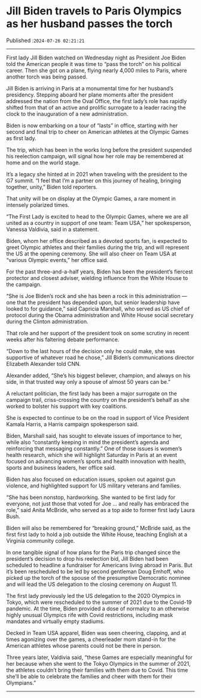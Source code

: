 # Jill Biden travels to Paris Olympics as her husband passes the torch

Published :`2024-07-26 02:21:21`

---

First lady Jill Biden watched on Wednesday night as President Joe Biden told the American people it was time to “pass the torch” on his political career. Then she got on a plane, flying nearly 4,000 miles to Paris, where another torch was being passed.

Jill Biden is arriving in Paris at a monumental time for her husband’s presidency. Stepping aboard her plane moments after the president addressed the nation from the Oval Office, the first lady’s role has rapidly shifted from that of an active and prolific surrogate to a leader racing the clock to the inauguration of a new administration.

Biden is now embarking on a tour of “lasts” in office, starting with her second and final trip to cheer on American athletes at the Olympic Games as first lady.

The trip, which has been in the works long before the president suspended his reelection campaign, will signal how her role may be remembered at home and on the world stage.

It’s a legacy she hinted at in 2021 when traveling with the president to the G7 summit. “I feel that I’m a partner on this journey of healing, bringing together, unity,” Biden told reporters.

That unity will be on display at the Olympic Games, a rare moment in intensely polarized times.

“The First Lady is excited to head to the Olympic Games, where we are all united as a country in support of one team: Team USA,” her spokesperson, Vanessa Valdivia, said in a statement.

Biden, whom her office described as a devoted sports fan, is expected to greet Olympic athletes and their families during the trip, and will represent the US at the opening ceremony. She will also cheer on Team USA at “various Olympic events,” her office said.

For the past three-and-a-half years, Biden has been the president’s fiercest protector and closest adviser, wielding influence from the White House to the campaign.

“She is Joe Biden’s rock and she has been a rock in this administration — one that the president has depended upon, but senior leadership have looked to for guidance,” said Capricia Marshall, who served as US chief of protocol during the Obama administration and White House social secretary during the Clinton administration.

That role and her support of the president took on some scrutiny in recent weeks after his faltering debate performance.

“Down to the last hours of the decision only he could make, she was supportive of whatever road he chose,” Jill Biden’s communications director Elizabeth Alexander told CNN.

Alexander added, “She’s his biggest believer, champion, and always on his side, in that trusted way only a spouse of almost 50 years can be.”

A reluctant politician, the first lady has been a major surrogate on the campaign trail, criss-crossing the country on the president’s behalf as she worked to bolster his support with key coalitions.

She is expected to continue to be on the road in support of Vice President Kamala Harris, a Harris campaign spokesperson said.

Biden, Marshall said, has sought to elevate issues of importance to her, while also “constantly keeping in mind the president’s agenda and reinforcing that messaging constantly.” One of those issues is women’s health research, which she will highlight Saturday in Paris at an event focused on advancing women’s sports and health innovation with health, sports and business leaders, her office said.

Biden has also focused on education issues, spoken out against gun violence, and highlighted support for US military veterans and families.

“She has been nonstop, hardworking. She wanted to be first lady for everyone, not just those that voted for Joe … and really has embraced the role,” said Anita McBride, who served as a top aide to former first lady Laura Bush.

Biden will also be remembered for “breaking ground,” McBride said, as the first first lady to hold a job outside the White House, teaching English at a Virginia community college.

In one tangible signal of how plans for the Paris trip changed since the president’s decision to drop his reelection bid, Jill Biden had been scheduled to headline a fundraiser for Americans living abroad in Paris. But it’s been rescheduled to be led by second gentleman Doug Emhoff, who picked up the torch of the spouse of the presumptive Democratic nominee and will lead the US delegation to the closing ceremony on August 11.

The first lady previously led the US delegation to the 2020 Olympics in Tokyo, which were rescheduled to the summer of 2021 due to the Covid-19 pandemic. At the time, Biden provided a dose of normalcy to an otherwise highly unusual Olympics rife with Covid restrictions, including mask mandates and virtually empty stadiums.

Decked in Team USA apparel, Biden was seen cheering, clapping, and at times agonizing over the games, a cheerleader mom stand-in for the American athletes whose parents could not be there in person.

Three years later, Valdivia said, “these Games are especially meaningful for her because when she went to the Tokyo Olympics in the summer of 2021, the athletes couldn’t bring their families with them due to Covid. This time she’ll be able to celebrate the families and cheer with them for their Olympians.”

---

